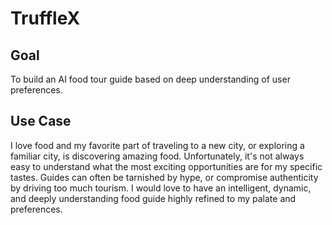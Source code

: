 # TruffleX

## Goal

To build an AI food tour guide based on deep understanding of user preferences.

## Use Case

I love food and my favorite part of traveling to a new city, or exploring a
familiar city, is discovering amazing food. Unfortunately, it's not always
easy to understand what the most exciting opportunities are for my specific
tastes. Guides can often be tarnished by hype, or compromise authenticity by
driving too much tourism. I would love to have an intelligent, dynamic, and
deeply understanding food guide highly refined to my palate and preferences.

